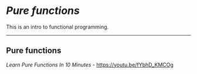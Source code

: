 # _Pure functions_

This is an intro to functional programming.

---
## Pure functions

_Learn Pure Functions In 10 Minutes_ - https://youtu.be/fYbhD_KMCOg

